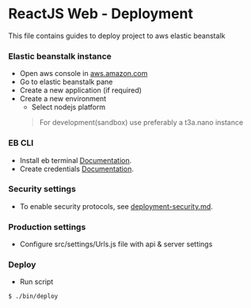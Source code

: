# ReactJS Web - Deployment

This file contains guides to deploy project to aws elastic beanstalk

### Elastic beanstalk instance

-  Open aws console in [aws.amazon.com](https://aws.amazon.com)
-  Go to elastic beanstalk pane
-  Create a new application (if required)
-  Create a new environment
   -  Select nodejs platform
   >  For development(sandbox)  use preferably a t3a.nano instance
   
### EB CLI

-  Install eb terminal [Documentation](https://docs.aws.amazon.com/es_es/elasticbeanstalk/latest/dg/eb-cli3-install.html).
-  Create credentials [Documentation](https://docs.aws.amazon.com/es_es/general/latest/gr/managing-aws-access-keys.html).

### Security settings

-  To enable security protocols, see [deployment-security.md](./deployment-security.md).

### Production settings

-  Configure src/settings/Urls.js file with api & server settings

### Deploy

-  Run script
```bash
$ ./bin/deploy
```